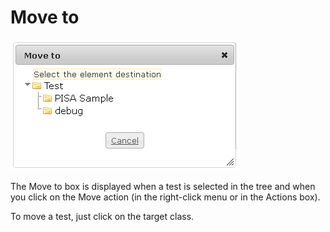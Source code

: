<!--
parent:
    title: Manage_Tests
author:
    - 'Jérôme Bogaerts'
created_at: '2012-04-12 17:17:03'
updated_at: '2013-03-13 13:38:24'
tags:
    - 'Manage Tests'
-->

Move to
=======

![](../resources/tests-move.png)

The Move to box is displayed when a test is selected in the tree and when you click on the Move action (in the right-click menu or in the Actions box).

To move a test, just click on the target class.

